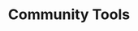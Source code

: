 ---
title: Community Tools
description: Here is a list of tools that the Aion community has built. While some of the internal developers at the Aion Foundation help out with these projects, none of the tools listed on this page are officially supported by the Aion Foundation. Each tool has it's own support and installation processes. Check out the Github pages of each project to learn more about what's going on. For more general help, you can post any issues or questions on StackOverflow, using the AION tag.
---